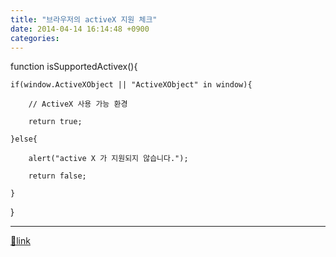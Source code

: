 ```yaml
---
title: "브라우저의 activeX 지원 체크"
date: 2014-04-14 16:14:48 +0900
categories: 
---
```

  

function isSupportedActivex(){

	if(window.ActiveXObject || "ActiveXObject" in window){

		// ActiveX 사용 가능 환경

		return true;

	}else{

		alert("active X 가 지원되지 않습니다.");

		return false;

	}

}



  




  ***
[🔗link](http://www.mins01.com/mh/tech/read/872)